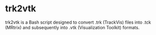 # trk2vtk
trk2vtk is a Bash script designed to convert .trk (TrackVis) files into .tck (MRtrix) and subsequently into .vtk (Visualization Toolkit) formats.
